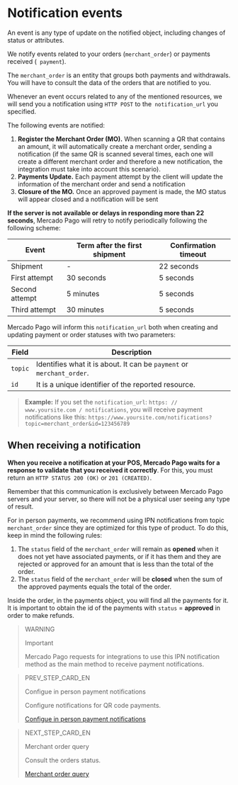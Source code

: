 # Notification events

An event is any type of update on the notified object, including changes of status or attributes.

We notify events related to your orders (`merchant_order`) or payments received (` payment`).

The `merchant_order` is an entity that groups both payments and withdrawals. You will have to consult the data of the orders that are notified to you.

Whenever an event occurs related to any of the mentioned resources, we will send you a notification using `HTTP POST` to the` notification_url` you specified.

The following events are notified:

1. **Register the Merchant Order (MO).** When scanning a QR that contains an amount, it will automatically create a merchant order, sending a notification (if the same QR is scanned several times, each one will create a different merchant order and therefore a new notification, the integration must take into account this scenario).
2. **Payments Update.** Each payment attempt by the client will update the information of the merchant order and send a notification
3. **Closure of the MO.** Once an approved payment is made, the MO status will appear closed and a notification will be sent 

**If the server is not available or delays in responding more than 22 seconds**, Mercado Pago will retry to notify periodically following the following scheme:

|Event|Term after the first shipment|Confirmation timeout|
|---|---|---|
|Shipment| - |22 seconds|
|First attempt|30 seconds|5 seconds|
|Second attempt|5 minutes|5 seconds|
|Third attempt|30 minutes|5 seconds|

Mercado Pago will inform this `notification_url` both when creating and updating payment or order statuses with two parameters:

|Field|Description|
|---|---|
|`topic`|Identifies what it is about. It can be `payment` or` merchant_order`.|
|`id`|It is a unique identifier of the reported resource.|


> **Example:** If you set the `notification_url`: `https: // www.yoursite.com / notifications`, you will receive payment notifications like this: `https://www.yoursite.com/notifications?topic=merchant_order&id=123456789`


## When receiving a notification

**When you receive a notification at your POS, Mercado Pago waits for a response to validate that you received it correctly**. For this, you must return an `HTTP STATUS 200 (OK)` or `201 (CREATED)`.

Remember that this communication is exclusively between Mercado Pago servers and your server, so there will not be a physical user seeing any type of result.

For in person payments, we recommend using IPN notifications from topic `merchant_order` since they are optimized for this type of product. To do this, keep in mind the following rules:

1. The `status` field of the `merchant_order` will remain as **opened** when it does not yet have associated payments, or if it has them and they are rejected or approved for an amount that is less than the total of the order.
2. The `status` field of the `merchant_order` will be **closed** when the sum of the approved payments equals the total of the order.

Inside the order, in the payments object, you will find all the payments for it. It is important to obtain the id of the payments with `status` = **approved** in order to make refunds.

> WARNING
>
> Important
>
> Mercado Pago requests for integrations to use this IPN notification method as the main method to receive payment notifications.

> PREV_STEP_CARD_EN
>
> Configue in person payment notifications
>
> Configure notifications for QR code payments.
>
> [Configue in person payment notifications](https://www.mercadopago[FAKER][URL][DOMAIN]/developers/en/guides/notifications/ipn/inperson-configuration)

> NEXT_STEP_CARD_EN
>
> Merchant order query
>
> Consult the orders status.
>
> [Merchant order query](https://www.mercadopago[FAKER][URL][DOMAIN]/developers/en/guides/notifications/ipn/inperson-order-query)
